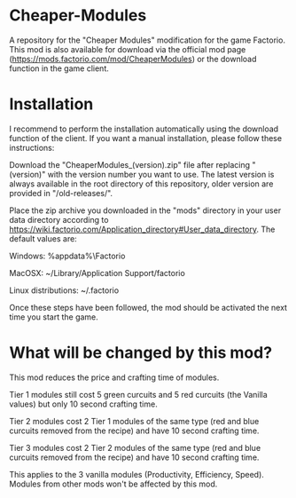 # Cheaper-Modules
A repository for the "Cheaper Modules" modification for the game Factorio. This mod is also available for download via the official mod page (https://mods.factorio.com/mod/CheaperModules) or the download function in the game client.

# Installation
I recommend to perform the installation automatically using the download function of the client. If you want a manual installation, please follow these instructions:

Download the "CheaperModules_(version).zip" file after replacing "(version)" with the version number you want to use. The latest version is always available in the root directory of this repository, older version are provided in "/old-releases/".

Place the zip archive you downloaded in the "mods" directory in your user data directory according to https://wiki.factorio.com/Application_directory#User_data_directory. The default values are:

Windows: %appdata%\Factorio

MacOSX: ~/Library/Application Support/factorio

Linux distributions: ~/.factorio

Once these steps have been followed, the mod should be activated the next time you start the game.

# What will be changed by this mod?
This mod reduces the price and crafting time of modules.

Tier 1 modules still cost 5 green curcuits and 5 red curcuits (the Vanilla values) but only 10 second crafting time.

Tier 2 modules cost 2 Tier 1 modules of the same type (red and blue curcuits removed from the recipe) and have 10 second crafting time.

Tier 3 modules cost 2 Tier 2 modules of the same type (red and blue curcuits removed from the recipe) and have 10 second crafting time.


This applies to the 3 vanilla modules (Productivity, Efficiency, Speed). Modules from other mods won't be affected by this mod.

